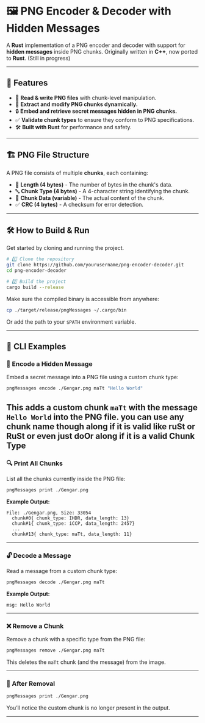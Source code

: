 # 🖼️ PNG Encoder & Decoder with Hidden Messages

A **Rust** implementation of a PNG encoder and decoder with support for **hidden messages** inside PNG chunks. Originally written in **C++**, now ported to **Rust**. (Still in progress)

---

## 🚀 Features

- 📂 **Read & write PNG files** with chunk-level manipulation.
- 🧩 **Extract and modify PNG chunks dynamically.**
- 🔒 **Embed and retrieve secret messages hidden in PNG chunks.**
- ✅ **Validate chunk types** to ensure they conform to PNG specifications.
- 🛠️ **Built with Rust** for performance and safety.

---

## 🏗️ PNG File Structure

A PNG file consists of multiple **chunks**, each containing:

- 📏 **Length (4 bytes)** - The number of bytes in the chunk's data.
- 🔤 **Chunk Type (4 bytes)** - A 4-character string identifying the chunk.
- 📄 **Chunk Data (variable)** - The actual content of the chunk.
- ✅ **CRC (4 bytes)** - A checksum for error detection.

---

## 🛠️ How to Build & Run

Get started by cloning and running the project.

```sh
# 1️⃣ Clone the repository
git clone https://github.com/yourusername/png-encoder-decoder.git
cd png-encoder-decoder

# 2️⃣ Build the project
cargo build --release
```

Make sure the compiled binary is accessible from anywhere:
```sh
cp ./target/release/pngMessages ~/.cargo/bin
```
Or add the path to your `$PATH` environment variable.

---

## 🧪 CLI Examples

### 📅 Encode a Hidden Message
Embed a secret message into a PNG file using a custom chunk type:

```sh
pngMessages encode ./Gengar.png maTt "Hello World"
```

This adds a custom chunk `maTt` with the message `Hello World` into the PNG file.
you can use any chunk name though along if it is valid like ruSt or RuSt or even just doOr along if it is a valid Chunk Type
---

### 🔍 Print All Chunks
List all the chunks currently inside the PNG file:

```sh
pngMessages print ./Gengar.png
```
**Example Output:**
```
File: ./Gengar.png, Size: 33054
  chunk#0{ chunk_type: IHDR, data_length: 13}
  chunk#1{ chunk_type: iCCP, data_length: 2457}
  ...
  chunk#13{ chunk_type: maTt, data_length: 11}
```

---

### 🔓 Decode a Message
Read a message from a custom chunk type:

```sh
pngMessages decode ./Gengar.png maTt
```
**Example Output:**
```
msg: Hello World
```

---

### ❌ Remove a Chunk
Remove a chunk with a specific type from the PNG file:

```sh
pngMessages remove ./Gengar.png maTt
```
This deletes the `maTt` chunk (and the message) from the image.

---

### 🔀 After Removal 
```sh
pngMessages print ./Gengar.png
```
You’ll notice the custom chunk is no longer present in the output.

---
